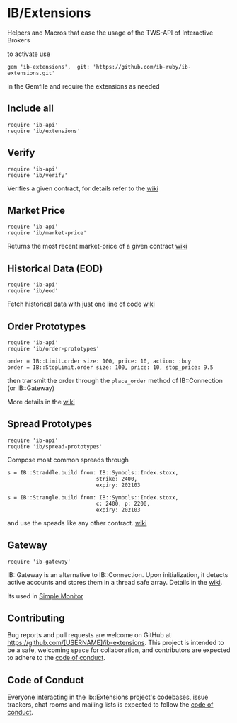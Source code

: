 # IB/Extensions

Helpers and Macros that ease the usage of the TWS-API of Interactive Brokers

to activate use
```
gem 'ib-extensions',  git: 'https://github.com/ib-ruby/ib-extensions.git'
```
in the Gemfile and require the extensions as needed

## Include all
```
require 'ib-api'
require 'ib/extensions'
```

## Verify
```
require 'ib-api'
require 'ib/verify'
```
Verifies a given contract, for details refer to the [wiki]( https://github.com/ib-ruby/ib-ruby/wiki/Contracts%3A-Create,-Verify-and-Store)

## Market Price
```
require 'ib-api'
require 'ib/market-price'
```
Returns the most recent market-price of a given contract  [wiki](https://github.com/ib-ruby/ib-ruby/wiki/Case-Study%3A-Get-Market-Price)

## Historical Data (EOD)
```
require 'ib-api'
require 'ib/eod'
```
Fetch historical data with just one line of code [wiki](https://github.com/ib-ruby/ib-ruby/wiki/Historical-Data)

## Order Prototypes
```
require 'ib-api'
require 'ib/order-prototypes'

order = IB::Limit.order size: 100, price: 10, action: :buy
order = IB::StopLimit.order size: 100, price: 10, stop_price: 9.5
```

then transmit the order through  the `place_order` method of IB::Connection (or IB::Gateway)

More details in the [wiki](https://github.com/ib-ruby/ib-ruby/wiki/Order-Prototypes)


## Spread Prototypes

```
require 'ib-api'
require 'ib/spread-prototypes'
```

Compose most common spreads through

```
s = IB::Straddle.build from: IB::Symbols::Index.stoxx, 
                            strike: 2400, 
                            expiry: 202103 
                            
s = IB::Strangle.build from: IB::Symbols::Index.stoxx, 
                            c: 2400, p: 2200, 
                            expiry: 202103 

```
and use the speads like any other contract. [wiki](https://github.com/ib-ruby/ib-ruby/wiki/Strangles,-Straddles-%26-Co)

## Gateway 
```
require 'ib-gateway'
```
IB::Gateway is an alternative to IB::Connection. Upon initialization, it detects active accounts and stores them in a thread safe array. 
Details in the [wiki](https://github.com/ib-ruby/ib-ruby/wiki/Gateway).

Its used in [Simple Monitor](https://github.com/ib-ruby/simple-monitor)





## Contributing

Bug reports and pull requests are welcome on GitHub at https://github.com/[USERNAME]/ib-extensions. This project is intended to be a safe, welcoming space for collaboration, and contributors are expected to adhere to the [code of conduct](https://github.com/[USERNAME]/ib-extensions/blob/master/CODE_OF_CONDUCT.md).


## Code of Conduct

Everyone interacting in the Ib::Extensions project's codebases, issue trackers, chat rooms and mailing lists is expected to follow the [code of conduct](https://github.com/[USERNAME]/ib-extensions/blob/master/CODE_OF_CONDUCT.md).
